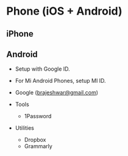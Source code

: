 # Phone (iOS + Android)

## iPhone

## Android

- Setup with Google ID.
- For Mi Android Phones, setup MI ID.

- Google (brajeshwar@gmail.com)
- Tools
  + 1Password
- Utilities
  + Dropbox
  + Grammarly
